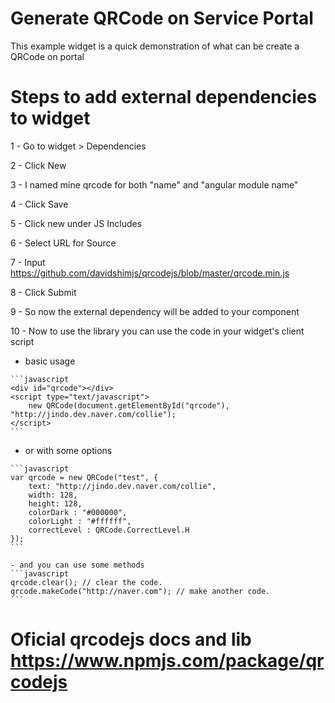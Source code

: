 # Generate QRCode on Service Portal
This example widget is a quick demonstration of what can be create a QRCode on portal

# Steps to add external dependencies to widget

1 - Go to widget > Dependencies

2 - Click New

3 - I named mine qrcode for both "name" and "angular module name"

4 - Click Save

5 - Click new under JS Includes

6 - Select URL for Source

7 - Input https://github.com/davidshimjs/qrcodejs/blob/master/qrcode.min.js

8 - Click Submit

9 - So now the external dependency will be added to your component

10 - Now to use the library you can use the code in your widget's client script

   - basic usage 

    ```javascript
    <div id="qrcode"></div>
    <script type="text/javascript">
        new QRCode(document.getElementById("qrcode"), "http://jindo.dev.naver.com/collie");
    </script> 
    ```

   - or with some options

    ```javascript 
    var qrcode = new QRCode("test", {
        text: "http://jindo.dev.naver.com/collie",
        width: 128,
        height: 128,
        colorDark : "#000000",
        colorLight : "#ffffff",
        correctLevel : QRCode.CorrectLevel.H
    }); 
    ```

    - and you can use some methods
    ```javascript 
    qrcode.clear(); // clear the code.
    qrcode.makeCode("http://naver.com"); // make another code.  
    ```
# Oficial qrcodejs docs and lib https://www.npmjs.com/package/qrcodejs